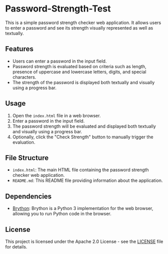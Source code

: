 # Password-Strength-Test
This is a simple password strength checker web application. It allows users to enter a password and see its strength visually represented as well as textually.

## Features

- Users can enter a password in the input field.
- Password strength is evaluated based on criteria such as length, presence of uppercase and lowercase letters, digits, and special characters.
- The strength of the password is displayed both textually and visually using a progress bar.

## Usage

1. Open the `index.html` file in a web browser.
2. Enter a password in the input field.
3. The password strength will be evaluated and displayed both textually and visually using a progress bar.
4. Optionally, click the "Check Strength" button to manually trigger the evaluation.

## File Structure

- `index.html`: The main HTML file containing the password strength checker web application.
- `README.md`: This README file providing information about the application.

## Dependencies

- [Brython](https://brython.info/): Brython is a Python 3 implementation for the web browser, allowing you to run Python code in the browser.

## License

This project is licensed under the Apache 2.0 License - see the [LICENSE](LICENSE) file for details.
